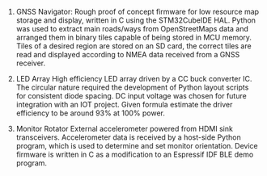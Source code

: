1. GNSS Navigator:
  Rough proof of concept firmware for low resource map storage and display, written in C using the STM32CubeIDE HAL. Python was used to extract main roads/ways from OpenStreetMaps data and arranged them in binary tiles capable of being stored in MCU memory. Tiles of a desired region are stored on an SD card, the correct tiles are read and displayed according to NMEA data received from a GNSS receiver.

3. LED Array
  High efficiency LED array driven by a CC buck converter IC. The circular nature required the development of Python layout scripts for consistent diode spacing. DC input voltage was chosen for future integration with an IOT project. Given formula estimate the driver efficiency to be around 93% at 100% power.

5. Monitor Rotator
   External accelerometer powered from HDMI sink transceivers. Accelerometer data is received by a host-side Python program, which is used to determine and set monitor orientation. Device firmware is written in C as a modification to an Espressif IDF BLE demo program.  
